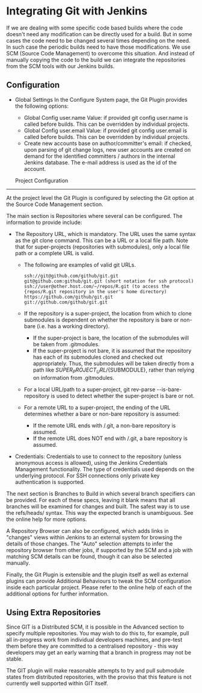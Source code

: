 # Integrating Git with Jenkins


If we are dealing with some specific code based builds where the code doesn't need any modification can be directly used for a build.
But in some cases the code need to be changed several times depending on the need. In such case the periodic builds need to have those
modifications. We use SCM (Source Code Management) to overcome this situation. And instead of manually copying the code to the build
we can integrate the repositories from the SCM tools with our Jenkins builds.


Configuration
-------------
- Global Settings
	In the Configure System page, the Git Plugin provides the following options:

	- Global Config user.name Value: if provided git config user.name <value> is called before builds. This can be overridden by individual projects.
	- Global Config user.email Value: if provided git config user.email <value> is called before builds. This can be overridden by individual projects.
	- Create new accounts base on author/committer's email: if checked, upon parsing of git change logs, new user accounts are created on demand for the identified committers / authors in the internal Jenkins database. The e-mail address is used as the id of the account.
	

	Project Configuration
---------------------
At the project level the Git Plugin is configured by selecting the Git option at the Source Code Management section.

The main section is Repositories where several can be configured. The information to provide include:

- The Repository URL, which is mandatory. The URL uses the same syntax as the git clone command. This can be a URL or a local file path. Note that for super-projects (repositories with submodules), only a local file path or a complete URL is valid.
	- The following are examples of valid git URLs.
		```
		ssh://git@github.com/github/git.git
		git@github.com:github/git.git (short notation for ssh protocol)
		ssh://user@other.host.com/~/repos/R.git (to access the {repos/R.git repository in the user's home directory)
		https://github.com/github/git.git
		git://github.com/github/git.git
		```


	- If the repository is a super-project, the location from which to clone submodules is dependent on whether the repository is bare or non-bare (i.e. has a working directory).
		- If the super-project is bare, the location of the submodules will be taken from .gitmodules.
		- If the super-project is not bare, it is assumed that the repository has each of its submodules cloned and checked out appropriately. Thus, the submodules will be taken directly from a path like ${SUPER_PROJECT_URL}/${SUBMODULE}, rather than relying on information from .gitmodules.
	- For a local URL/path to a super-project, git rev-parse --is-bare-repository is used to detect whether the super-project is bare or not.
	- For a remote URL to a super-project, the ending of the URL determines whether a bare or non-bare repository is assumed:
		- If the remote URL ends with /.git, a non-bare repository is assumed.
		- If the remote URL does NOT end with /.git, a bare repository is assumed.
		
- Credentials: Credentials to use to connect to the repository (unless anonymous access is allowed), using the Jenkins Credentials Management functionality. The type of credentials used depends on the underlying protocol. For SSH connections only private key authentication is supported.

The next section is Branches to Build in which several branch specifiers can be provided. For each of these specs, leaving it blank means that all branches will be examined for changes and built. The safest way is to use the refs/heads/<branchName> syntax. This way the expected branch is unambiguous. See the online help for more options.

A Repository Browser can also be configured, which adds links in "changes" views within Jenkins to an external system for browsing the details of those changes. The "Auto" selection attempts to infer the repository browser from other jobs, if supported by the SCM and a job with matching SCM details can be found, though it can also be selected manually.

Finally, the Git Plugin is extensible and the plugin itself as well as external plugins can provide Additional Behaviours to tweak the SCM configuration inside each particular project. Please refer to the online help of each of the additional options for further information.

Using Extra Repositories
------------------------
Since GIT is a Distributed SCM, it is possible in the Advanced section to specify multiple repositories. You may wish to do this to, for example, pull all in-progress work from individual developers machines, and pre-test them before they are committed to a centralised repository - this way developers may get an early warning that a branch in progress may not be stable.

The GIT plugin will make reasonable attempts to try and pull submodule states from distributed repositories, with the proviso that this feature is not currently well supported within GIT itself.